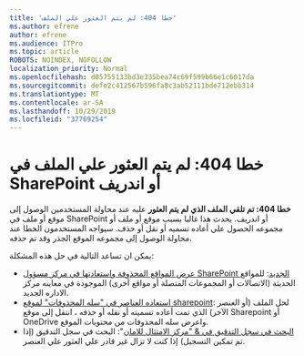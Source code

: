 ```yaml
---
title: 'خطا 404: لم يتم العثور علي الملف'
ms.author: efrene
author: efrene
ms.audience: ITPro
ms.topic: article
ROBOTS: NOINDEX, NOFOLLOW
localization_priority: Normal
ms.openlocfilehash: d05755133bd3e335bea74c69f599b66e1c6017da
ms.sourcegitcommit: defe2c412567b596fa8c3ab52111bde712ebb314
ms.translationtype: MT
ms.contentlocale: ar-SA
ms.lasthandoff: 10/29/2019
ms.locfileid: "37769254"
---
```

# <a name="error-404-file-not-found-in-sharepoint-or-onedrive"></a>خطا 404: لم يتم العثور علي الملف في SharePoint أو اندريف

**خطا 404: تم تلقي الملف الذي لم يتم العثور** عليه عند محاولة المستخدمين الوصول إلى موقع أو ملف في SharePoint أو اندريف. يحدث هذا غالبا بسبب موقع أو ملف أو مجموعه الحصول علي أعاده تسميه أو نقل أو حذف.
سيواجه المستخدمون الخطا عند محاولة الوصول إلى مجموعه الموقع الجذر وقد تم حذفه.

يمكن ان تساعد التالية في حل هذه المشكلة:
- [عرض المواقع المحذوفة واستعادتها في مركز مسؤول SharePoint الجديد](https://docs.microsoft.com/sharepoint/view-and-restore-deleted-sites-in-new-admin-center): للمواقع الحديثة (الاتصالات أو المجموعات المتصلة أو مواقع أخرى) الموجودة في معاينه مركز الاداره الجديد.
- [استعاده العناصر في "سله المحذوفات" لموقع sharepoint](https://support.office.com/article/Restore-items-in-the-Recycle-Bin-of-a-SharePoint-site-6df466b6-55f2-4898-8d6e-c0dff851a0be): لحل الملف (أو العنصر الآخر) الذي تمت أعاده تسميته أو نقله أو حذفه ، انتقل إلى موقع Sharepoint أو OneDrive واعرض سله المحذوفات من محتويات الموقع.
- [البحث في سجل التدقيق في &amp; "مركز الامتثال للامان](https://docs.microsoft.com/office365/securitycompliance/search-the-audit-log-in-security-and-compliance)": البحث في سجل التدقيق (إذا تم تمكين التسجيل) إذا كنت لا تزال غير قادر علي العثور علي العنصر.